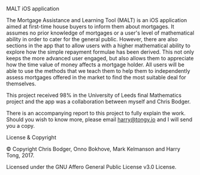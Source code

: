 MALT iOS application

The Mortgage Assistance and Learning Tool (MALT) is an iOS application aimed at first-time house buyers to inform them about mortgages. It assumes no prior knowledge of mortgages or a user's level of mathematical ability in order to cater for the general public. However, there are also sections in the app that to allow users with a higher mathematical ability to explore how the simple repayment formulae has been derived. This not only keeps the more advanced user engaged, but also allows them to appreciate how the time value of money affects a mortgage holder. All users will be able to use the methods that we teach them to help them to independently assess mortgages offered in the market to find the most suitable deal for themselves.

This project received 98% in the University of Leeds final Mathematics project and the app was a collaboration between myself and Chris Bodger.

There is an accompanying report to this project to fully explain the work. Should you wish to know more, please email harry@tongy.io and I will send you a copy.

License & Copyright

© Copyright Chris Bodger, Onno Bokhove, Mark Kelmanson and Harry Tong, 2017.

Licensed under the GNU Affero General Public License v3.0 License.
